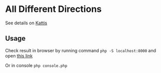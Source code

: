 # All Different Directions 

See details on [Kattis](https://open.kattis.com/problems/alldifferentdirections)

## Usage

Check result in browser by running command `php -S localhost:8000` and open [this link](http://localhost:8000)

Or in console `php console.php`